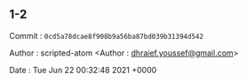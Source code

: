 ## 1-2 

 Commit : `0cd5a78dcae8f908b9a56ba87bd039b31394d542`

 Author : scripted-atom <Author : dhraief.youssef@gmail.com> 

 Date 	: Tue Jun 22 00:32:48 2021 +0000 

